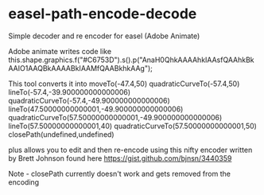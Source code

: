 # easel-path-encode-decode
Simple decoder and re encoder for easel (Adobe Animate)

Adobe animate writes code like
this.shape.graphics.f("#C6753D").s().p("AnaH0QhkAAAAhkIAAsfQAAhkBkAAIO1AAQBkAAAABkIAAMfQAABkhkAAg");

This tool converts it into 
moveTo(-47.4,50)
quadraticCurveTo(-57.4,50)
lineTo(-57.4,-39.900000000000006)
quadraticCurveTo(-57.4,-49.900000000000006)
lineTo(47.50000000000001,-49.900000000000006)
quadraticCurveTo(57.50000000000001,-49.900000000000006)
lineTo(57.50000000000001,40)
quadraticCurveTo(57.50000000000001,50)
closePath(undefined,undefined)

plus allows you to edit and then re-encode using this 
nifty encoder written by Brett Johnson found here
https://gist.github.com/bjnsn/3440359

Note - closePath currently doesn't work and gets removed
from the encoding
